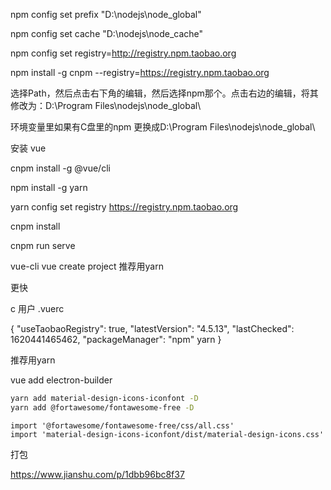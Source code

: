 npm config set prefix "D:\nodejs\node_global"

 

npm config set cache "D:\nodejs\node_cache"

 

npm config set registry=http://registry.npm.taobao.org 

npm install -g cnpm --registry=https://registry.npm.taobao.org



选择Path，然后点击右下角的编辑，然后选择npm那个。点击右边的编辑，将其修改为：D:\Program Files\nodejs\node_global\

环境变量里如果有C盘里的npm 更换成D:\Program Files\nodejs\node_global\



安装 vue

cnpm install -g @vue/cli 



npm install -g yarn

yarn config set registry https://registry.npm.taobao.org





cnpm install 

cnpm run serve





vue-cli vue create project 推荐用yarn

更快

c 用户 .vuerc

{
  "useTaobaoRegistry": true,
  "latestVersion": "4.5.13",
  "lastChecked": 1620441465462,
  "packageManager": "npm" yarn
}



推荐用yarn

 vue add electron-builder

```bash
yarn add material-design-icons-iconfont -D
yarn add @fortawesome/fontawesome-free -D
```



```
import '@fortawesome/fontawesome-free/css/all.css'
import 'material-design-icons-iconfont/dist/material-design-icons.css' 
```



打包

https://www.jianshu.com/p/1dbb96bc8f37

